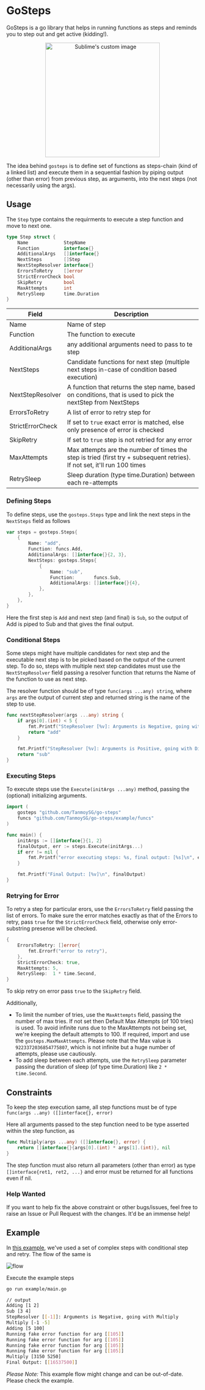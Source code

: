 

# GoSteps

GoSteps is a go library that helps in running functions as steps and reminds you to step out and get active (kidding!). 

<p align="center">
 <img src="https://codetips.dev/wp-content/uploads/2022/08/gopher-go-run.jpg" alt="Sublime's custom image" width="300" height="300" />
</p>

The idea behind `gosteps` is to define set of functions as steps-chain (kind of a linked list) and execute them in a sequential fashion by piping output (other than error) from previous step, as arguments, into the next steps (not necessarily using the args).

## Usage

The `Step` type contains the requirments to execute a step function and move to next one.

```go
type Step struct {
	Name             StepName
	Function         interface{}
	AdditionalArgs   []interface{}
	NextSteps        []Step
	NextStepResolver interface{}
	ErrorsToRetry    []error
	StrictErrorCheck bool
	SkipRetry        bool
	MaxAttempts      int
	RetrySleep       time.Duration
}

```

| Field            | Description                                                                                                              |
|------------------|--------------------------------------------------------------------------------------------------------------------------|
| Name             | Name of step                                                                                                             |
| Function         | The function to execute                                                                                                  |
| AdditionalArgs   | any additional arguments need to pass to te step                                                                         |
| NextSteps        | Candidate functions for next step (multiple next steps in-case of condition based execution)                             |
| NextStepResolver | A function that returns the step name, based on conditions, that is used to pick the nextStep from NextSteps             |
| ErrorsToRetry    | A list of error to retry step for                                                                                        |
| StrictErrorCheck | If set to `true` exact error is matched, else only presence of error is checked                                          |
| SkipRetry        | If set to `true` step is not retried for any error                                                                       |
| MaxAttempts      | Max attempts are the number of times the step is tried (first try + subsequent retries). If not set, it'll run 100 times |
| RetrySleep       | Sleep duration (type time.Duration) between each re-attempts                                                             |

### Defining Steps

To define steps, use the `gosteps.Steps` type and link the next steps in the `NextSteps` field as follows

```go
var steps = gosteps.Steps{
	{
		Name: "add",
		Function: funcs.Add,
		AdditionalArgs: []interface{}{2, 3},
		NextSteps: gosteps.Steps{
			{
				Name: "sub",
				Function:       funcs.Sub,
				AdditionalArgs: []interface{}{4},
			},
		},
	},
}
```

Here the first step is `Add` and next step (and final) is `Sub`, so the output of Add is piped to Sub and that gives the final output.

### Conditional Steps

Some steps might have multiple candidates for next step and the executable next step is to be picked based on the output of the current step. To do so, steps with multiple next step candidates must use the `NextStepResolver` field passing a resolver function that returns the Name of the function to use as next step.

The resolver function should be of type `func(args ...any) string`, where `args` are the output of current step and returned string is the name of the step to use.

```go
func nextStepResolver(args ...any) string {
	if args[0].(int) < 5 {
		fmt.Printf("StepResolver [%v]: Arguments is Negative, going with Multiply\n", args)
		return "add"
	}

	fmt.Printf("StepResolver [%v]: Arguments is Positive, going with Divide\n", args)
	return "sub"
}
```

### Executing Steps

To execute steps use the `Execute(initArgs ...any)` method, passing the (optional) initializing arguments.

```go
import (
	gosteps "github.com/TanmoySG/go-steps"
	funcs "github.com/TanmoySG/go-steps/example/funcs"
)

func main() {
	initArgs := []interface{}{1, 2}
	finalOutput, err := steps.Execute(initArgs...)
	if err != nil {
		fmt.Printf("error executing steps: %s, final output: [%s]\n", err, finalOutput)
	}

	fmt.Printf("Final Output: [%v]\n", finalOutput)
}
```

### Retrying for Error

To retry a step for particular erors, use the `ErrorsToRetry` field passing the list of errors. To make sure the error matches exactly as that of the Errors to retry, pass `true` for the `StrictErrorCheck` field, otherwise only error-substring presense will be checked.

```go
{
	ErrorsToRetry: []error{
		fmt.Errorf("error to retry"),
	},
	StrictErrorCheck: true,
	MaxAttempts: 5,
	RetrySleep:  1 * time.Second,
}
```

To skip retry on error pass `true` to the `SkipRetry` field.

Additionally,

- To limit the number of tries, use the `MaxAttempts` field, passing the number of max tries. If not set then Default Max Attempts (of 100 tries) is used. To avoid infinite runs due to the MaxAttempts not being set, we're keeping the default attempts to 100. If required, import and use the `gosteps.MaxMaxAttempts`. Please note that the Max value is `9223372036854775807`, which is not infinite but a huge number of attempts, please use cautiously.
- To add sleep between each attempts, use the `RetrySleep` parameter passing the duration of sleep (of type time.Duration) like `2 * time.Second`.

## Constraints

To keep the step execution same, all step functions must be of type `func(args ..any) ([]interface{}, error)`

Here all arguments passed to the step function need to be type asserted within the step function, as

```go
func Multiply(args ...any) ([]interface{}, error) {
	return []interface{}{args[0].(int) * args[1].(int)}, nil
}
```

The step function must also return all parameters (other than error) as type `[]interface{ret1, ret2, ...}` and error must be returned for all functions even if nil.

### Help Wanted

If you want to help fix the above constraint or other bugs/issues, feel free to raise an Issue or Pull Request with the changes. It'd be an immense help!

## Example

In [this example](./example/main.go), we've used a set of complex steps with conditional step and retry. The flow of the same is

![flow](./example/diag.png)

Execute the example steps

```sh
go run example/main.go

// output
Adding [1 2]
Sub [3 4]
StepResolver [[-1]]: Arguments is Negative, going with Multiply
Multiply [-1 -5]
Adding [5 100]
Running fake error function for arg [[105]]
Running fake error function for arg [[105]]
Running fake error function for arg [[105]]
Running fake error function for arg [[105]]
Multiply [3150 5250]
Final Output: [[16537500]]
```

*Please Note:* This example flow might change and can be out-of-date. Please check the example.